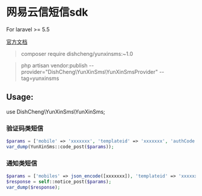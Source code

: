 # 网易云信短信sdk
For laravel >= 5.5

[官方文档](https://dev.yunxin.163.com/docs/product/%E7%9F%AD%E4%BF%A1/%E7%9F%AD%E4%BF%A1%E6%8E%A5%E5%8F%A3%E6%8C%87%E5%8D%97)


> composer require dishcheng/yunxinsms:~1.0 

> php artisan vendor:publish --provider="DishCheng\\YunXinSms\\YunXinSmsProvider" --tag=yunxinsms


## Usage:
use DishCheng\YunXinSms\YunXinSms;

### 验证码类短信
```php
$params = ['mobile' => 'xxxxxxx', 'templateid' => 'xxxxxxx', 'authCode' => '1111'];
var_dump(YunXinSms::code_post($params));
```


### 通知类短信
```php
$params = ['mobiles' => json_encode([xxxxxxx]), 'templateid' => 'xxxxxxx', 'params' => json_encode([xxxx, xxxx, xxxx])];
$response = self::notice_post($params);
var_dump($response);
```
